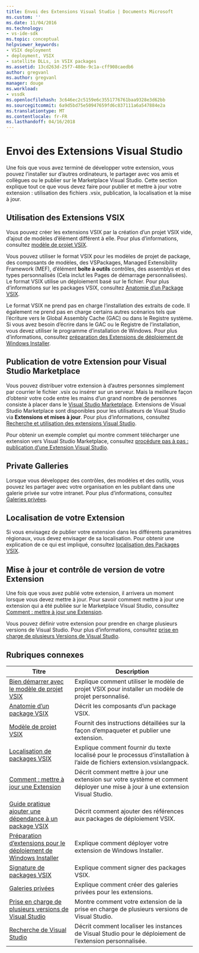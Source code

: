 ```yaml
---
title: Envoi des Extensions Visual Studio | Documents Microsoft
ms.custom: ''
ms.date: 11/04/2016
ms.technology:
- vs-ide-sdk
ms.topic: conceptual
helpviewer_keywords:
- VSIX deployment
- deployment, VSIX
- satellite DLLs, in VSIX packages
ms.assetid: 13cd263d-25f7-488e-9c1a-cff908caedb6
author: gregvanl
ms.author: gregvanl
manager: douge
ms.workload:
- vssdk
ms.openlocfilehash: 3c646ec2c5159e6c3551776761baa9328e3d62bb
ms.sourcegitcommit: 6a9d5bd75e50947659fd6c837111a6a547884e2a
ms.translationtype: MT
ms.contentlocale: fr-FR
ms.lasthandoff: 04/16/2018
---
```

# <a name="shipping-visual-studio-extensions"></a>Envoi des Extensions Visual Studio
Une fois que vous avez terminé de développer votre extension, vous pouvez l’installer sur d’autres ordinateurs, le partager avec vos amis et collègues ou le publier sur le Marketplace Visual Studio. Cette section explique tout ce que vous devez faire pour publier et mettre à jour votre extension : utilisation des fichiers .vsix, publication, la localisation et la mise à jour.  
  
## <a name="working-with-vsix-extensions"></a>Utilisation des Extensions VSIX  
 Vous pouvez créer les extensions VSIX par la création d’un projet VSIX vide, d’ajout de modèles d’élément différent à elle. Pour plus d’informations, consultez [modèle de projet VSIX](../extensibility/vsix-project-template.md).  
  
 Vous pouvez utiliser le format VSIX pour les modèles de projet de package, des composants de modèles, des VSPackages, Managed Extensibility Framework (MEF), d’élément **boîte à outils** contrôles, des assemblys et des types personnalisés (Cela inclut les Pages de démarrage personnalisées). Le format VSIX utilise un déploiement basé sur le fichier. Pour plus d’informations sur les packages VSIX, consultez [Anatomie d’un Package VSIX](../extensibility/anatomy-of-a-vsix-package.md).  
  
 Le format VSIX ne prend pas en charge l’installation des extraits de code. Il également ne prend pas en charge certains autres scénarios tels que l’écriture vers le Global Assembly Cache (GAC) ou dans le Registre système. Si vous avez besoin d’écrire dans le GAC ou le Registre de l’installation, vous devez utiliser le programme d’installation de Windows. Pour plus d’informations, consultez [préparation des Extensions de déploiement de Windows Installer](../extensibility/preparing-extensions-for-windows-installer-deployment.md).  
  
## <a name="publishing-your-extension-to-the-visual-studio-marketplace"></a>Publication de votre Extension pour Visual Studio Marketplace  
 Vous pouvez distribuer votre extension à d’autres personnes simplement par courrier le fichier .vsix ou insérer sur un serveur. Mais la meilleure façon d’obtenir votre code entre les mains d’un grand nombre de personnes consiste à placer dans le [Visual Studio Marketplace](https://marketplace.visualstudio.com/vs). Extensions de Visual Studio Marketplace sont disponibles pour les utilisateurs de Visual Studio via **Extensions et mises à jour**. Pour plus d’informations, consultez [Recherche et utilisation des extensions Visual Studio](../ide/finding-and-using-visual-studio-extensions.md).  
  
 Pour obtenir un exemple complet qui montre comment télécharger une extension vers Visual Studio Marketplace, consultez [procédure pas à pas : publication d’une Extension Visual Studio](../extensibility/walkthrough-publishing-a-visual-studio-extension.md).  
  
## <a name="private-galleries"></a>Private Galleries  
 Lorsque vous développez des contrôles, des modèles et des outils, vous pouvez les partager avec votre organisation en les publiant dans une galerie privée sur votre intranet. Pour plus d’informations, consultez [Galeries privées](../extensibility/private-galleries.md).  
  
## <a name="localizing-your-extension"></a>Localisation de votre Extension  
 Si vous envisagez de publier votre extension dans les différents paramètres régionaux, vous devez envisager de sa localisation. Pour obtenir une explication de ce qui est impliqué, consultez [localisation des Packages VSIX](../extensibility/localizing-vsix-packages.md).  
  
## <a name="updating-and-versioning-your-extension"></a>Mise à jour et contrôle de version de votre Extension  
 Une fois que vous avez publié votre extension, il arrivera un moment lorsque vous devez mettre à jour. Pour savoir comment mettre à jour une extension qui a été publiée sur le Marketplace Visual Studio, consultez [Comment : mettre à jour une Extension](../extensibility/how-to-update-a-visual-studio-extension.md).  
  
 Vous pouvez définir votre extension pour prendre en charge plusieurs versions de Visual Studio. Pour plus d’informations, consultez [prise en charge de plusieurs Versions de Visual Studio](../extensibility/supporting-multiple-versions-of-visual-studio.md).  
  
## <a name="related-topics"></a>Rubriques connexes  
  
|Titre|Description|  
|-----------|-----------------|  
|[Bien démarrer avec le modèle de projet VSIX](../extensibility/getting-started-with-the-vsix-project-template.md)|Explique comment utiliser le modèle de projet VSIX pour installer un modèle de projet personnalisé.|  
|[Anatomie d’un package VSIX](../extensibility/anatomy-of-a-vsix-package.md)|Décrit les composants d’un package VSIX.|  
|[Modèle de projet VSIX](../extensibility/vsix-project-template.md)|Fournit des instructions détaillées sur la façon d’empaqueter et publier une extension.|  
|[Localisation de packages VSIX](../extensibility/localizing-vsix-packages.md)|Explique comment fournir du texte localisé pour le processus d’installation à l’aide de fichiers extension.vsixlangpack.|  
|[Comment : mettre à jour une Extension](../extensibility/how-to-update-a-visual-studio-extension.md)|Décrit comment mettre à jour une extension sur votre système et comment déployer une mise à jour à une extension Visual Studio.|  
|[Guide pratique ajouter une dépendance à un package VSIX](../extensibility/how-to-add-a-dependency-to-a-vsix-package.md)|Décrit comment ajouter des références aux packages de déploiement VSIX.|  
|[Préparation d’extensions pour le déploiement de Windows Installer](../extensibility/preparing-extensions-for-windows-installer-deployment.md)|Explique comment déployer votre extension de Windows Installer.|  
|[Signature de packages VSIX](../extensibility/signing-vsix-packages.md)|Explique comment signer des packages VSIX.|  
|[Galeries privées](../extensibility/private-galleries.md)|Explique comment créer des galeries privées pour les extensions.|  
|[Prise en charge de plusieurs versions de Visual Studio](../extensibility/supporting-multiple-versions-of-visual-studio.md)|Montre comment votre extension de la prise en charge de plusieurs versions de Visual Studio.|
|[Recherche de Visual Studio](locating-visual-studio.md)|Décrit comment localiser les instances de Visual Studio pour le déploiement de l’extension personnalisée.|

